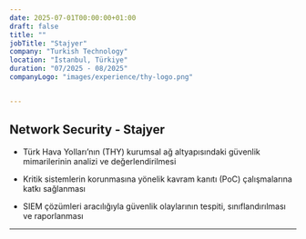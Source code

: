 ```yaml
---
date: 2025-07-01T00:00:00+01:00
draft: false
title: ""
jobTitle: "Stajyer"
company: "Turkish Technology"
location: "İstanbul, Türkiye"
duration: "07/2025 - 08/2025"
companyLogo: "images/experience/thy-logo.png"


---
```

## Network Security - Stajyer
- Türk Hava Yolları’nın (THY) kurumsal ağ altyapısındaki güvenlik mimarilerinin analizi ve değerlendirilmesi

- Kritik sistemlerin korunmasına yönelik kavram kanıtı (PoC) çalışmalarına katkı sağlanması

- SIEM çözümleri aracılığıyla güvenlik olaylarının tespiti, sınıflandırılması ve raporlanması

---